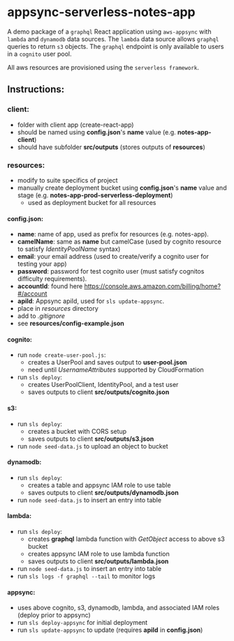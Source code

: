 # appsync-serverless-notes-app

A demo package of a `graphql` React application using `aws-appsync` with `lambda` and `dynamodb` data sources. The `lambda` data source allows `graphql`
queries to return `s3` objects. The `graphql` endpoint is only available to users in a `cognito` user pool.

All aws resources are provisioned using the `serverless framework`.

## Instructions:


### client:

* folder with client app (create-react-app)
* should be named using **config.json**'s **name** value (e.g. **notes-app-client**)
* should have subfolder **src/outputs** (stores outputs of **resources**)

### resources:

* modify to suite specifics of project
* manually create deployment bucket using **config.json**'s **name** value and stage (e.g. **notes-app-prod-serverless-deployment**)
  * used as deployment bucket for all resources


#### config.json:
* __**name**__: name of app, used as prefix for resources (e.g. notes-app).
* __**camelName**__: same as **name** but camelCase (used by cognito resource to satisfy *IdentityPoolName* syntax)
* __**email**__: your email address (used to create/verify a cognito user for testing your app)
* __**password**__: password for test cognito user (must satisfy cognitos difficulty requirements).
* __**accountId**__: found here https://console.aws.amazon.com/billing/home?#/account
* __**apiId**__: Appsync apiId, used for `sls update-appsync`.
* place in *resources* directory
* add to *.gitignore*
* see **resources/config-example.json**

#### cognito:
  * run `node create-user-pool.js`:
    * creates a UserPool and saves output to **user-pool.json**
    * need until *UsernameAttributes* supported by CloudFormation
  * run `sls deploy`: 
    * creates UserPoolClient, IdentityPool, and a test user
    * saves outputs to client **src/outputs/cognito.json**

#### s3:
  * run `sls deploy`:
    * creates a bucket with CORS setup
    * saves outputs to client **src/outputs/s3.json**
  * run `node seed-data.js` to upload an object to bucket

#### dynamodb:
  * run `sls deploy`:
    * creates a table and appsync IAM role to use table
    * saves outputs to client **src/outputs/dynamodb.json**
  * run `node seed-data.js` to insert an entry into table

#### lambda:
  * run `sls deploy`:
    * creates **graphql** lambda function with *GetObject* access to above s3 bucket
    * creates appsync IAM role to use lambda function
    * saves outputs to client **src/outputs/lambda.json**
  * run `node seed-data.js` to insert an entry into table
  * run `sls logs -f graphql --tail` to monitor logs

#### appsync:
  * uses above cognito, s3, dynamodb, lambda, and associated IAM roles (deploy prior to appsync)
  * run `sls deploy-appsync` for initial deployment
  * run `sls update-appsync` to update (requires **apiId** in **config.json**)

